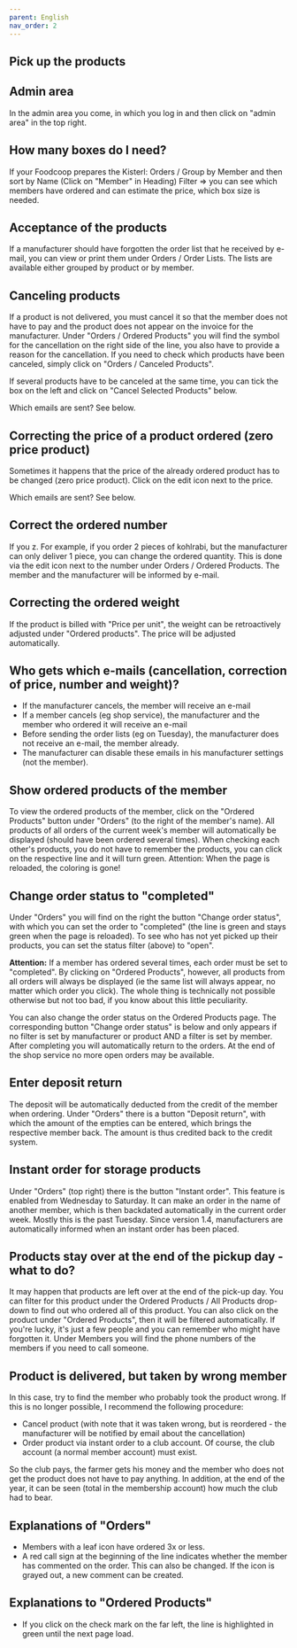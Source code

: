 ```yaml
---
parent: English
nav_order: 2
---
```

## Pick up the products

## Admin area

In the admin area you come, in which you log in and then click on "admin area" in the top right.

## How many boxes do I need?

If your Foodcoop prepares the Kisterl: Orders / Group by Member and then sort by Name (Click on "Member" in Heading) Filter => you can see which members have ordered and can estimate the price, which box size is needed.

## Acceptance of the products

If a manufacturer should have forgotten the order list that he received by e-mail, you can view or print them under Orders / Order Lists. The lists are available either grouped by product or by member.

## Canceling products

If a product is not delivered, you must cancel it so that the member does not have to pay and the product does not appear on the invoice for the manufacturer. Under "Orders / Ordered Products" you will find the symbol for the cancellation on the right side of the line, you also have to provide a reason for the cancellation. If you need to check which products have been canceled, simply click on "Orders / Canceled Products".

If several products have to be canceled at the same time, you can tick the box on the left and click on "Cancel Selected Products" below.

Which emails are sent? See below.

## Correcting the price of a product ordered (zero price product)

Sometimes it happens that the price of the already ordered product has to be changed (zero price product). Click on the edit icon next to the price.

Which emails are sent? See below.

## Correct the ordered number

If you z. For example, if you order 2 pieces of kohlrabi, but the manufacturer can only deliver 1 piece, you can change the ordered quantity. This is done via the edit icon next to the number under Orders / Ordered Products. The member and the manufacturer will be informed by e-mail.

## Correcting the ordered weight

If the product is billed with "Price per unit", the weight can be retroactively adjusted under "Ordered products". The price will be adjusted automatically.

## Who gets which e-mails (cancellation, correction of price, number and weight)?
* If the manufacturer cancels, the member will receive an e-mail
* If a member cancels (eg shop service), the manufacturer and the member who ordered it will receive an e-mail
* Before sending the order lists (eg on Tuesday), the manufacturer does not receive an e-mail, the member already.
* The manufacturer can disable these emails in his manufacturer settings (not the member).

## Show ordered products of the member

To view the ordered products of the member, click on the "Ordered Products" button under "Orders" (to the right of the member's name). All products of all orders of the current week's member will automatically be displayed (should have been ordered several times). When checking each other's products, you do not have to remember the products, you can click on the respective line and it will turn green. Attention: When the page is reloaded, the coloring is gone!

## Change order status to "completed"

Under "Orders" you will find on the right the button "Change order status", with which you can set the order to "completed" (the line is green and stays green when the page is reloaded). To see who has not yet picked up their products, you can set the status filter (above) to "open".

**Attention:** If a member has ordered several times, each order must be set to "completed". By clicking on "Ordered Products", however, all products from all orders will always be displayed (ie the same list will always appear, no matter which order you click). The whole thing is technically not possible otherwise but not too bad, if you know about this little peculiarity.

You can also change the order status on the Ordered Products page. The corresponding button "Change order status" is below and only appears if no filter is set by manufacturer or product AND a filter is set by member. After completing you will automatically return to the orders. At the end of the shop service no more open orders may be available.

## Enter deposit return

The deposit will be automatically deducted from the credit of the member when ordering. Under "Orders" there is a button "Deposit return", with which the amount of the empties can be entered, which brings the respective member back. The amount is thus credited back to the credit system.

## Instant order for storage products

Under "Orders" (top right) there is the button "Instant order". This feature is enabled from Wednesday to Saturday. It can make an order in the name of another member, which is then backdated automatically in the current order week. Mostly this is the past Tuesday. Since version 1.4, manufacturers are automatically informed when an instant order has been placed.

## Products stay over at the end of the pickup day - what to do?

It may happen that products are left over at the end of the pick-up day. You can filter for this product under the Ordered Products / All Products drop-down to find out who ordered all of this product. You can also click on the product under "Ordered Products", then it will be filtered automatically. If you're lucky, it's just a few people and you can remember who might have forgotten it. Under Members you will find the phone numbers of the members if you need to call someone.

## Product is delivered, but taken by wrong member

In this case, try to find the member who probably took the product wrong. If this is no longer possible, I recommend the following procedure:

* Cancel product (with note that it was taken wrong, but is reordered - the manufacturer will be notified by email about the cancellation)
* Order product via instant order to a club account. Of course, the club account (a normal member account) must exist.

So the club pays, the farmer gets his money and the member who does not get the product does not have to pay anything. In addition, at the end of the year, it can be seen (total in the membership account) how much the club had to bear.

## Explanations of "Orders"
* Members with a leaf icon have ordered 3x or less.
* A red call sign at the beginning of the line indicates whether the member has commented on the order. This can also be changed. If the icon is grayed out, a new comment can be created.

## Explanations to "Ordered Products"
* If you click on the check mark on the far left, the line is highlighted in green until the next page load.